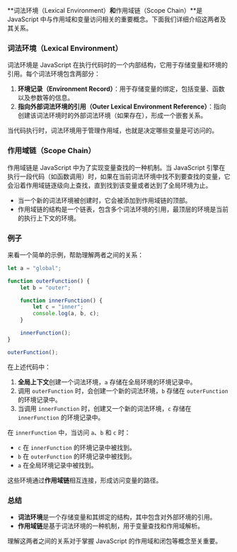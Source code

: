 **词法环境（Lexical Environment）**和**作用域链（Scope Chain）**是 JavaScript 中与作用域和变量访问相关的重要概念。下面我们详细介绍这两者及其关系。

### 词法环境（Lexical Environment）

词法环境是 JavaScript 在执行代码时的一个内部结构，它用于存储变量和环境的引用。每个词法环境包含两部分：

1. **环境记录（Environment Record）**：用于存储变量的绑定，包括变量、函数以及参数等的信息。
2. **指向外部词法环境的引用（Outer Lexical Environment Reference）**：指向创建该词法环境时的外部词法环境（如果存在），形成一个嵌套关系。

当代码执行时，词法环境用于管理作用域，也就是决定哪些变量是可访问的。

### 作用域链（Scope Chain）

作用域链是 JavaScript 中为了实现变量查找的一种机制。当 JavaScript 引擎在执行一段代码（如函数调用）时，如果在当前词法环境中找不到要查找的变量，它会沿着作用域链逐级向上查找，直到找到该变量或者达到了全局环境为止。

- 当一个新的词法环境被创建时，它会被添加到作用域链的顶部。
- 作用域链的结构是一个链表，包含多个词法环境的引用，最顶层的环境是当前的执行上下文的环境。

### 例子

来看一个简单的示例，帮助理解两者之间的关系：

```javascript
let a = "global";

function outerFunction() {
    let b = "outer";

    function innerFunction() {
        let c = "inner";
        console.log(a, b, c);
    }

    innerFunction();
}

outerFunction();
```

在上述代码中：

1. **全局上下文**创建一个词法环境，`a` 存储在全局环境的环境记录中。
2. 调用 `outerFunction` 时，会创建一个新的词法环境，`b` 存储在 `outerFunction` 的环境记录中。
3. 当调用 `innerFunction` 时，创建又一个新的词法环境，`c` 存储在 `innerFunction` 的环境记录中。

在 `innerFunction` 中，当访问 `a`、`b` 和 `c` 时：
- `c` 在 `innerFunction` 的环境记录中被找到。
- `b` 在 `outerFunction` 的环境记录中被找到。
- `a` 在全局环境记录中被找到。

这些环境通过**作用域链**相互连接，形成访问变量的路径。

### 总结

- **词法环境**是一个存储变量和其绑定的结构，其中包含对外部环境的引用。
- **作用域链**是基于词法环境的一种机制，用于变量查找和作用域解析。

理解这两者之间的关系对于掌握 JavaScript 的作用域和闭包等概念至关重要。
